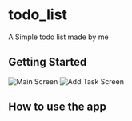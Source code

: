 # todo_list

A Simple todo list made by me

## Getting Started
![Main Screen](/Todo_list/ss1.png)
![Add Task Screen](/Todo_list/ss2.png)

## How to use the app
